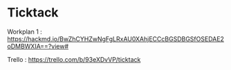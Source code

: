 # Ticktack

Workplan 1 : https://hackmd.io/BwZhCYHZwNgFgLRxAU0XAhjECCcBGSDBGSfOSEDAE2oDMBWXIA==?view#

Trello : https://trello.com/b/93eXDvVP/ticktack

